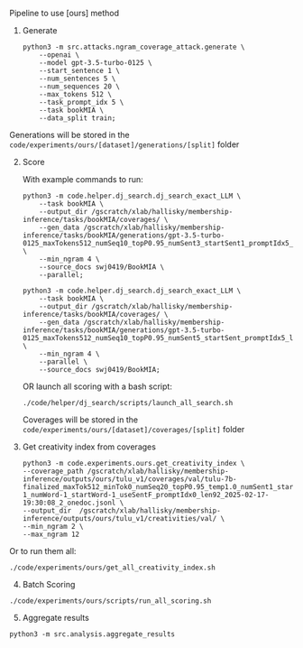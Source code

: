 Pipeline to use [ours] method

1. Generate

    ```
    python3 -m src.attacks.ngram_coverage_attack.generate \
        --openai \
        --model gpt-3.5-turbo-0125 \
        --start_sentence 1 \
        --num_sentences 5 \
        --num_sequences 20 \
        --max_tokens 512 \
        --task_prompt_idx 5 \
        --task bookMIA \
        --data_split train;
    ```

Generations will be stored in the `code/experiments/ours/[dataset]/generations/[split]` folder

2. Score

    With example commands to run:

    ```
    python3 -m code.helper.dj_search.dj_search_exact_LLM \
        --task bookMIA \
        --output_dir /gscratch/xlab/hallisky/membership-inference/tasks/bookMIA/coverages/ \
        --gen_data /gscratch/xlab/hallisky/membership-inference/tasks/bookMIA/generations/gpt-3.5-turbo-0125_maxTokens512_numSeq10_topP0.95_numSent3_startSent1_promptIdx5_len788.jsonl \
        --min_ngram 4 \
        --source_docs swj0419/BookMIA \
        --parallel;

    python3 -m code.helper.dj_search.dj_search_exact_LLM \
        --task bookMIA \
        --output_dir /gscratch/xlab/hallisky/membership-inference/tasks/bookMIA/coverages/ \
        --gen_data /gscratch/xlab/hallisky/membership-inference/tasks/bookMIA/generations/gpt-3.5-turbo-0125_maxTokens512_numSeq10_topP0.95_numSent5_startSent_promptIdx5_len788.jsonl \
        --min_ngram 4 \
        --parallel \
        --source_docs swj0419/BookMIA;  
    ```

    OR launch all scoring with a bash script:

    ```
    ./code/helper/dj_search/scripts/launch_all_search.sh
    ```

    Coverages will be stored in the `code/experiments/ours/[dataset]/coverages/[split]` folder

3. Get creativity index from coverages

    ```
    python3 -m code.experiments.ours.get_creativity_index \
    --coverage_path /gscratch/xlab/hallisky/membership-inference/outputs/ours/tulu_v1/coverages/val/tulu-7b-finalized_maxTok512_minTok0_numSeq20_topP0.95_temp1.0_numSent1_startSent-1_numWord-1_startWord-1_useSentF_promptIdx0_len92_2025-02-17-19:30:08_2_onedoc.jsonl \
    --output_dir  /gscratch/xlab/hallisky/membership-inference/outputs/ours/tulu_v1/creativities/val/ \
    --min_ngram 2 \
    --max_ngram 12
    ```

Or to run them all:

```
./code/experiments/ours/get_all_creativity_index.sh
```

4. Batch Scoring


```
./code/experiments/ours/scripts/run_all_scoring.sh
```

5. Aggregate results

```
python3 -m src.analysis.aggregate_results
```